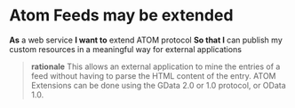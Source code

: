 Atom Feeds may be extended
==========================

**As** a web service
**I want to** extend ATOM protocol
**So that I** can publish my custom resources in a meaningful way for external applications
		
> **rationale** This allows an external application to mine the entries of a feed without having to parse the HTML content of the entry.  ATOM Extensions can be done using the GData 2.0 or 1.0 protocol, or OData 1.0.